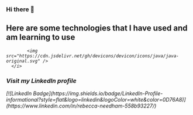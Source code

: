 
 
       
### Hi there 👋


<h2> Here are some technologies that I have used and am learning to use</h2>
<p align="left"> <i class="devicon-devicon-plain"> 
 
            <img src="https://cdn.jsdelivr.net/gh/devicons/devicon/icons/java/java-original.svg" />
      </i>      
  </p>


<h3>Visit my LinkedIn profile</h3>
[![LinkedIn Badge](https://img.shields.io/badge/LinkedIn-Profile-informational?style=flat&logo=linkedin&logoColor=white&color=0D76A8)](https://www.linkedin.com/in/rebecca-needham-558b93227/)
